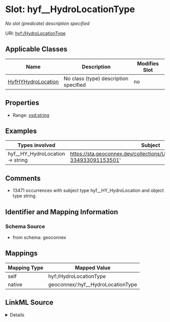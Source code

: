 

# Slot: hyf__HydroLocationType


_No slot (predicate) description specified_





URI: [hyf:/HydroLocationType](https://www.opengis.net/def/schema/hy_features/hyf/HydroLocationType)



<!-- no inheritance hierarchy -->





## Applicable Classes

| Name | Description | Modifies Slot |
| --- | --- | --- |
| [HyfHYHydroLocation](../classes/HyfHYHydroLocation.md) | No class (type) description specified |  no  |







## Properties

* Range: [xsd:string](xsd:string)






## Examples

| Types involved | Subject | Predicate | Object |
| --- | --- | --- | --- |
| hyf__HY_HydroLocation → string | https://sta.geoconnex.dev/collections/USGS/Things/items/'AR008-334933091153501' | hyf:/HydroLocationType | Well |


## Comments

* 13471 occurrences with subject type hyf__HY_HydroLocation and object type string.

## Identifier and Mapping Information







### Schema Source


* from schema: geoconnex




## Mappings

| Mapping Type | Mapped Value |
| ---  | ---  |
| self | hyf:/HydroLocationType |
| native | geoconnex/:hyf__HydroLocationType |




## LinkML Source

<details>
```yaml
name: hyf__HydroLocationType
description: No slot (predicate) description specified
comments:
- 13471 occurrences with subject type hyf__HY_HydroLocation and object type string.
examples:
- description: hyf__HY_HydroLocation → string
  object:
    example_object: Well
    example_predicate: hyf:/HydroLocationType
    example_subject: https://sta.geoconnex.dev/collections/USGS/Things/items/'AR008-334933091153501'
from_schema: geoconnex
rank: 1000
slot_uri: hyf:/HydroLocationType
alias: hyf__HydroLocationType
domain_of:
- hyf__HY_HydroLocation
range: string

```
</details>